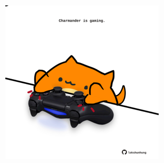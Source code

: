 <!-- built at 11/08/2025, 13:12:32 UTC -->
<p align="center">
  <img width="500" height="500" src="./ReadmeImage.svg">
</p>
